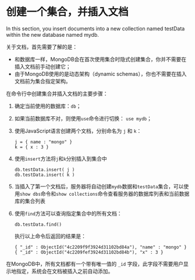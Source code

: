 # 创建一个集合，并插入文档

In this section, you insert documents into a new collection named testData within the new database named mydb.

关于文档，首先需要了解的是：
- 和数据库一样，MongoDB会在首次使用集合时隐式创建集合，你并不需要在插入文档前手动创建它；
- 由于MongoDB使用的是动态架构（dynamic schemas），你也不需要在插入文档前为集合指定架构。

在命令行中创建集合并插入文档的主要步骤：

1. 确定当前使用的数据库：`db`；
2. 如果当前数据库不对，则使用`use`命令进行切换： `use mydb`；
3. 使用JavaScript语言创建两个文档，分别命名为 `j` 和 `k`：

    ```
    j = { name : "mongo" }
    k = { x : 3 }
    ```

4. 使用`insert`方法将`j`和`k`分别插入到集合中

    ```
    db.testData.insert( j )
    db.testData.insert( k )
    ```

5. 当插入了第一个文档后，服务器将自动创建`mydb`数据和`testData`集合，可以使用`show dbs`命令和`show collections`命令查看服务器的数据库列表和当前数据库的集合列表

6. 使用`find`方法可以查询指定集合中的所有文档：

    `db.testData.find()`

    执行以上命令后返回的结果是：

    ```
    { "_id" : ObjectId("4c2209f9f3924d31102bd84a"), "name" : "mongo" }
    { "_id" : ObjectId("4c2209fef3924d31102bd84b"), "x" : 3 }
    ```

在MongoDB中，所有文档都有一个带有唯一值的 `_id` 字段，此字段不需要用户显示地指定，系统会在文档被插入之前自动添加。

